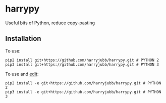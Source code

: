 # harrypy
Useful bits of Python, reduce copy-pasting

## Installation

To use:

    pip2 install git+https://github.com/harryjubb/harrypy.git # PYTHON 2
    pip3 install git+https://github.com/harryjubb/harrypy.git # PYTHON 3

To use and [edit](https://pip.pypa.io/en/stable/reference/pip_install/#editable-installs):

    pip2 install -e git+https://github.com/harryjubb/harrypy.git # PYTHON 2
    pip3 install -e git+https://github.com/harryjubb/harrypy.git # PYTHON 3
